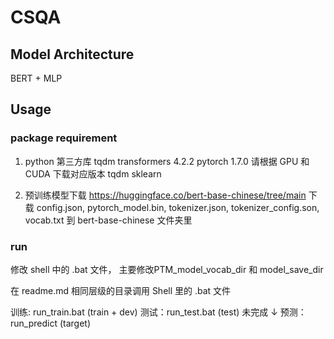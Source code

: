 # CSQA


## Model Architecture

BERT + MLP


## Usage

### package requirement

1. python 第三方库
tqdm
transformers 4.2.2
pytorch 1.7.0  请根据 GPU 和 CUDA 下载对应版本
tqdm
sklearn

2. 预训练模型下载
https://huggingface.co/bert-base-chinese/tree/main
下载 config.json, pytorch_model.bin, tokenizer.json, tokenizer_config.son, vocab.txt 到 bert-base-chinese 文件夹里

### run

修改 shell 中的 .bat 文件， 主要修改PTM_model_vocab_dir 和 model_save_dir

在 readme.md 相同层级的目录调用 Shell 里的 .bat 文件

训练: run_train.bat   (train + dev)
测试：run_test.bat  (test)
未完成 ↓
预测：run_predict (target)
